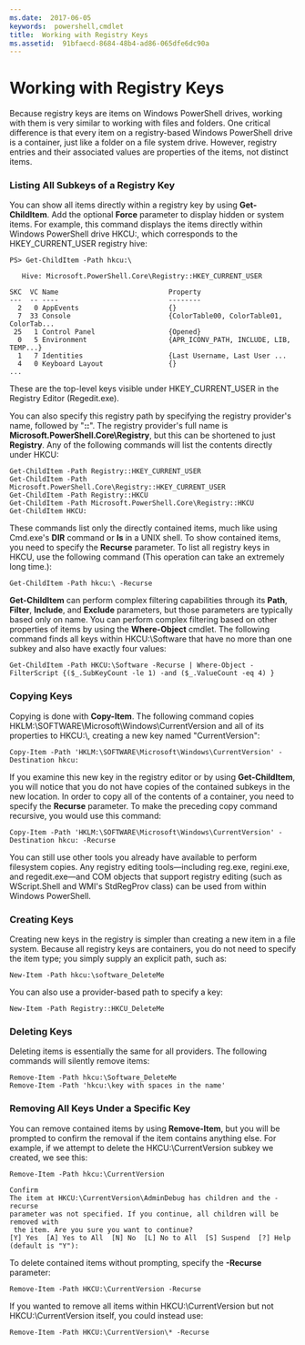 ```yaml
---
ms.date:  2017-06-05
keywords:  powershell,cmdlet
title:  Working with Registry Keys
ms.assetid:  91bfaecd-8684-48b4-ad86-065dfe6dc90a
---
```


# Working with Registry Keys
Because registry keys are items on Windows PowerShell drives, working with them is very similar to working with files and folders. One critical difference is that every item on a registry-based Windows PowerShell drive is a container, just like a folder on a file system drive. However, registry entries and their associated values are properties of the items, not distinct items.

### Listing All Subkeys of a Registry Key
You can show all items directly within a registry key by using **Get-ChildItem**. Add the optional **Force** parameter to display hidden or system items. For example, this command displays the items directly within Windows PowerShell drive HKCU:, which corresponds to the HKEY_CURRENT_USER registry hive:

```
PS> Get-ChildItem -Path hkcu:\

   Hive: Microsoft.PowerShell.Core\Registry::HKEY_CURRENT_USER

SKC  VC Name                           Property
---  -- ----                           --------
  2   0 AppEvents                      {}
  7  33 Console                        {ColorTable00, ColorTable01, ColorTab...
 25   1 Control Panel                  {Opened}
  0   5 Environment                    {APR_ICONV_PATH, INCLUDE, LIB, TEMP...}
  1   7 Identities                     {Last Username, Last User ...
  4   0 Keyboard Layout                {}
...
```

These are the top-level keys visible under HKEY_CURRENT_USER in the Registry Editor (Regedit.exe).

You can also specify this registry path by specifying the registry provider's name, followed by "**::**". The registry provider's full name is **Microsoft.PowerShell.Core\\Registry**, but this can be shortened to just **Registry**. Any of the following commands will list the contents directly under HKCU:

```
Get-ChildItem -Path Registry::HKEY_CURRENT_USER
Get-ChildItem -Path Microsoft.PowerShell.Core\Registry::HKEY_CURRENT_USER
Get-ChildItem -Path Registry::HKCU
Get-ChildItem -Path Microsoft.PowerShell.Core\Registry::HKCU
Get-ChildItem HKCU:
```

These commands list only the directly contained items, much like using Cmd.exe's **DIR** command or **ls** in a UNIX shell. To show contained items, you need to specify the **Recurse** parameter. To list all registry keys in HKCU, use the following command (This operation can take an extremely long time.):

```
Get-ChildItem -Path hkcu:\ -Recurse
```

**Get-ChildItem** can perform complex filtering capabilities through its **Path**, **Filter**, **Include**, and **Exclude** parameters, but those parameters are typically based only on name. You can perform complex filtering based on other properties of items by using the **Where-Object** cmdlet. The following command finds all keys within HKCU:\\Software that have no more than one subkey and also have exactly four values:

```
Get-ChildItem -Path HKCU:\Software -Recurse | Where-Object -FilterScript {($_.SubKeyCount -le 1) -and ($_.ValueCount -eq 4) }
```

### Copying Keys
Copying is done with **Copy-Item**. The following command copies HKLM:\\SOFTWARE\\Microsoft\\Windows\\CurrentVersion and all of its properties to HKCU:\\, creating a new key named "CurrentVersion":

```
Copy-Item -Path 'HKLM:\SOFTWARE\Microsoft\Windows\CurrentVersion' -Destination hkcu:
```

If you examine this new key in the registry editor or by using **Get-ChildItem**, you will notice that you do not have copies of the contained subkeys in the new location. In order to copy all of the contents of a container, you need to specify the **Recurse** parameter. To make the preceding copy command recursive, you would use this command:

```
Copy-Item -Path 'HKLM:\SOFTWARE\Microsoft\Windows\CurrentVersion' -Destination hkcu: -Recurse
```

You can still use other tools you already have available to perform filesystem copies. Any registry editing tools—including reg.exe, regini.exe, and regedit.exe—and COM objects that support registry editing (such as WScript.Shell and WMI's StdRegProv class) can be used from within Windows PowerShell.

### Creating Keys
Creating new keys in the registry is simpler than creating a new item in a file system. Because all registry keys are containers, you do not need to specify the item type; you simply supply an explicit path, such as:

```
New-Item -Path hkcu:\software_DeleteMe
```

You can also use a provider-based path to specify a key:

```
New-Item -Path Registry::HKCU_DeleteMe
```

### Deleting Keys
Deleting items is essentially the same for all providers. The following commands will silently remove items:

```
Remove-Item -Path hkcu:\Software_DeleteMe
Remove-Item -Path 'hkcu:\key with spaces in the name'
```

### Removing All Keys Under a Specific Key
You can remove contained items by using **Remove-Item**, but you will be prompted to confirm the removal if the item contains anything else. For example, if we attempt to delete the HKCU:\\CurrentVersion subkey we created, we see this:

```
Remove-Item -Path hkcu:\CurrentVersion

Confirm
The item at HKCU:\CurrentVersion\AdminDebug has children and the -recurse
parameter was not specified. If you continue, all children will be removed with
 the item. Are you sure you want to continue?
[Y] Yes  [A] Yes to All  [N] No  [L] No to All  [S] Suspend  [?] Help
(default is "Y"):
```

To delete contained items without prompting, specify the **-Recurse** parameter:

```
Remove-Item -Path HKCU:\CurrentVersion -Recurse
```

If you wanted to remove all items within HKCU:\\CurrentVersion but not HKCU:\\CurrentVersion itself, you could instead use:

```
Remove-Item -Path HKCU:\CurrentVersion\* -Recurse
```

